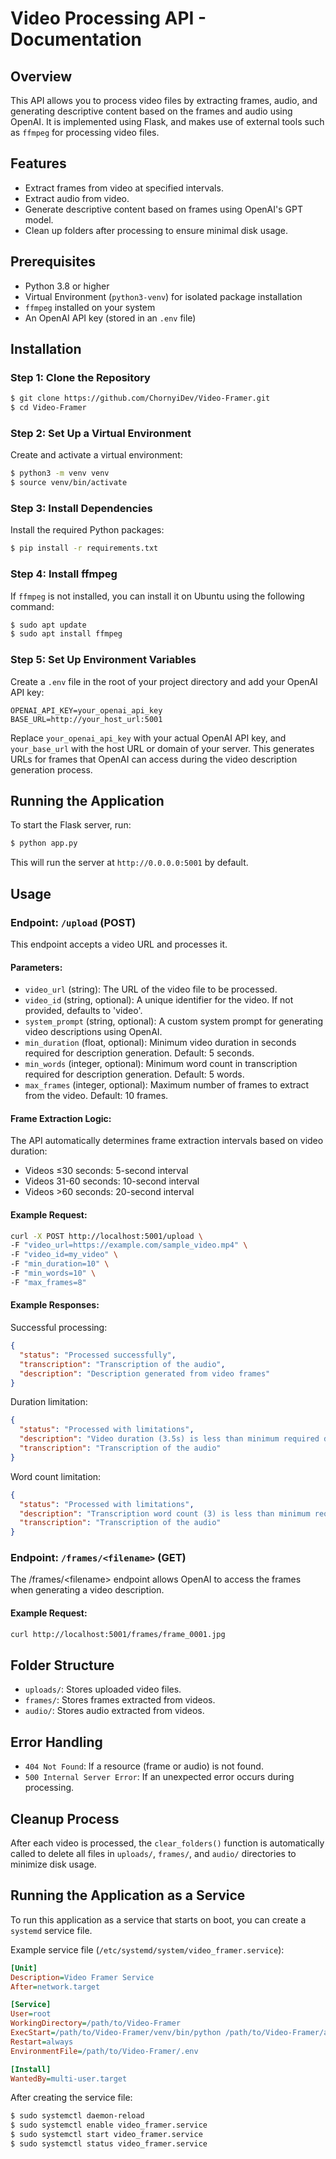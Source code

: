 # Video Processing API - Documentation

## Overview

This API allows you to process video files by extracting frames, audio, and generating descriptive content based on the frames and audio using OpenAI. It is implemented using Flask, and makes use of external tools such as `ffmpeg` for processing video files.

## Features

- Extract frames from video at specified intervals.
- Extract audio from video.
- Generate descriptive content based on frames using OpenAI's GPT model.
- Clean up folders after processing to ensure minimal disk usage.

## Prerequisites

- Python 3.8 or higher
- Virtual Environment (`python3-venv`) for isolated package installation
- `ffmpeg` installed on your system
- An OpenAI API key (stored in an `.env` file)

## Installation

### Step 1: Clone the Repository

```sh
$ git clone https://github.com/ChornyiDev/Video-Framer.git
$ cd Video-Framer
```

### Step 2: Set Up a Virtual Environment

Create and activate a virtual environment:

```sh
$ python3 -m venv venv
$ source venv/bin/activate
```

### Step 3: Install Dependencies

Install the required Python packages:

```sh
$ pip install -r requirements.txt
```

### Step 4: Install ffmpeg

If `ffmpeg` is not installed, you can install it on Ubuntu using the following command:

```sh
$ sudo apt update
$ sudo apt install ffmpeg
```

### Step 5: Set Up Environment Variables

Create a `.env` file in the root of your project directory and add your OpenAI API key:

```
OPENAI_API_KEY=your_openai_api_key
BASE_URL=http://your_host_url:5001
```

Replace `your_openai_api_key` with your actual OpenAI API key, and `your_base_url` with the host URL or domain of your server. This generates URLs for frames that OpenAI can access during the video description generation process.

## Running the Application

To start the Flask server, run:

```sh
$ python app.py
```

This will run the server at `http://0.0.0.0:5001` by default.

## Usage

### Endpoint: `/upload` (POST)

This endpoint accepts a video URL and processes it.

#### Parameters:

- `video_url` (string): The URL of the video file to be processed.
- `video_id` (string, optional): A unique identifier for the video. If not provided, defaults to 'video'.
- `system_prompt` (string, optional): A custom system prompt for generating video descriptions using OpenAI.
- `min_duration` (float, optional): Minimum video duration in seconds required for description generation. Default: 5 seconds.
- `min_words` (integer, optional): Minimum word count in transcription required for description generation. Default: 5 words.
- `max_frames` (integer, optional): Maximum number of frames to extract from the video. Default: 10 frames.

#### Frame Extraction Logic:

The API automatically determines frame extraction intervals based on video duration:
- Videos ≤30 seconds: 5-second interval
- Videos 31-60 seconds: 10-second interval
- Videos >60 seconds: 20-second interval

#### Example Request:

```sh
curl -X POST http://localhost:5001/upload \
-F "video_url=https://example.com/sample_video.mp4" \
-F "video_id=my_video" \
-F "min_duration=10" \
-F "min_words=10" \
-F "max_frames=8"
```

#### Example Responses:

Successful processing:
```json
{
  "status": "Processed successfully",
  "transcription": "Transcription of the audio",
  "description": "Description generated from video frames"
}
```

Duration limitation:
```json
{
  "status": "Processed with limitations",
  "description": "Video duration (3.5s) is less than minimum required duration (5s)",
  "transcription": "Transcription of the audio"
}
```

Word count limitation:
```json
{
  "status": "Processed with limitations",
  "description": "Transcription word count (3) is less than minimum required words (5)",
  "transcription": "Transcription of the audio"
}
```

### Endpoint: `/frames/<filename>` (GET)

The /frames/\<filename> endpoint allows OpenAI to access the frames when generating a video description.&#x20;

#### Example Request:

```sh
curl http://localhost:5001/frames/frame_0001.jpg
```

## Folder Structure

- `uploads/`: Stores uploaded video files.
- `frames/`: Stores frames extracted from videos.
- `audio/`: Stores audio extracted from videos.

## Error Handling

- `404 Not Found`: If a resource (frame or audio) is not found.
- `500 Internal Server Error`: If an unexpected error occurs during processing.

## Cleanup Process

After each video is processed, the `clear_folders()` function is automatically called to delete all files in `uploads/`, `frames/`, and `audio/` directories to minimize disk usage.

## Running the Application as a Service

To run this application as a service that starts on boot, you can create a `systemd` service file.

Example service file (`/etc/systemd/system/video_framer.service`):

```ini
[Unit]
Description=Video Framer Service
After=network.target

[Service]
User=root
WorkingDirectory=/path/to/Video-Framer
ExecStart=/path/to/Video-Framer/venv/bin/python /path/to/Video-Framer/app.py
Restart=always
EnvironmentFile=/path/to/Video-Framer/.env

[Install]
WantedBy=multi-user.target
```

After creating the service file:

```sh
$ sudo systemctl daemon-reload
$ sudo systemctl enable video_framer.service
$ sudo systemctl start video_framer.service
$ sudo systemctl status video_framer.service
```
